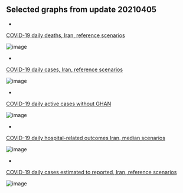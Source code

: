 
## Selected graphs from update 20210405

*

[COVID-19 daily deaths, Iran, reference scenarios](https://github.com/pourmalek/covir2/blob/main/20210405/output/merge/graph%2011a%20COVID-19%20daily%20deaths%2C%20Iran%2C%20reference%20scenarios.pdf)

![image](https://user-images.githubusercontent.com/30849720/115964137-cda50500-a4d7-11eb-99f4-8a5e642c196c.png)

*

[COVID-19 daily cases, Iran, reference scenarios](https://github.com/pourmalek/covir2/blob/main/20210405/output/merge/graph%2021a%20COVID-19%20daily%20cases%2C%20Iran%2C%20reference%20scenarios.pdf)

![image](https://user-images.githubusercontent.com/30849720/115964173-05ac4800-a4d8-11eb-98d4-d5e0b9c11d9f.png)

*
[COVID-19 daily active cases without GHAN](https://github.com/pourmalek/covir2/blob/main/20210405/output/merge/graph%2062.1%20COVID-19%20daily%20active%20cases%20wo%20GHAN%20Hijri.pdf)

![image](https://user-images.githubusercontent.com/30849720/115964215-35f3e680-a4d8-11eb-9626-c4fbd4d5c7cb.png)

*
[COVID-19 daily hospital-related outcomes Iran, median scenarios](https://github.com/pourmalek/covir2/blob/main/20210405/output/merge/graph%2071%20COVID-19%20hospital-related%20outcomes.pdf)

![image](https://user-images.githubusercontent.com/30849720/115601533-c93bda80-a292-11eb-9ee4-9fa1b5957400.png)

*
[COVID-19 daily cases estimated to reported, Iran, reference scenarios](https://github.com/pourmalek/covir2/blob/main/20210405/output/merge/graph%2093.1%20COVID-19%20daily%20cases%20estimated%20to%20reported%2C%20Iran%2C%20reference%20scenarios%2C%2019feb2021%201399-12-01%20on.pdf)

![image](https://user-images.githubusercontent.com/30849720/115601879-26d02700-a293-11eb-8e0a-26c75ba094e4.png)

